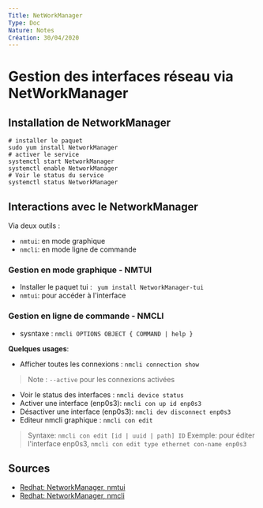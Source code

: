 ```yaml
---
Title: NetWorkManager
Type: Doc
Nature: Notes
Création: 30/04/2020
---
```


# Gestion des interfaces réseau via NetWorkManager
## Installation de NetworkManager
```
# installer le paquet
sudo yum install NetworkManager
# activer le service
systemctl start NetworkManager
systemctl enable NetworkManager
# Voir le status du service
systemctl status NetworkManager
```
## Interactions avec le NetworkManager
Via deux outils :
- `nmtui`: en mode graphique
- `nmcli`: en mode ligne de commande

### Gestion en mode graphique - NMTUI
- Installer le paquet tui : ` yum install NetworkManager-tui`
- `nmtui`: pour accéder à l'interface

### Gestion en ligne de commande - NMCLI
- sysntaxe : `nmcli OPTIONS OBJECT { COMMAND | help }`

**Quelques usages**:

- Afficher toutes les connexions : `nmcli connection show`
> Note : `--active` pour les connexions activées

- Voir le status des interfaces : `nmcli device status`
- Activer une interface (enp0s3): `nmcli con up id enp0s3`
- Désactiver une interface (enp0s3): `nmcli dev disconnect enp0s3`
- Editeur nmcli graphique : `nmcli con edit`
> Syntaxe: `nmcli con edit [id | uuid | path] ID`
> Exemple: pour éditer l'interface enp0s3, `nmcli con edit type ethernet con-name enp0s3`


## Sources
- [Redhat: NetworkManager, nmtui](https://access.redhat.com/documentation/fr-fr/red_hat_enterprise_linux/7/html/networking_guide/sec-networking_config_using_nmtui)
- [Redhat: NetworkManager, nmcli](https://access.redhat.com/documentation/fr-fr/red_hat_enterprise_linux/7/html/networking_guide/sec-using_the_networkmanager_command_line_tool_nmcli)
